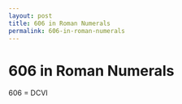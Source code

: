 ```yaml
---
layout: post
title: 606 in Roman Numerals
permalink: 606-in-roman-numerals
---
```


# 606 in Roman Numerals

606 = DCVI
